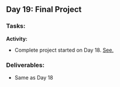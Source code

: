 ## Day 19: Final Project

### Tasks:

__Activity:__
- Complete project started on Day 18. [See.](../day_18/task.md)

### Deliverables:
- Same as Day 18